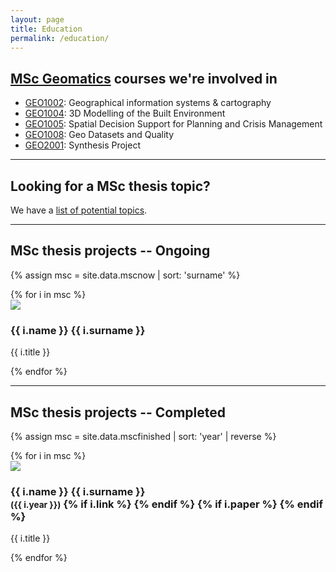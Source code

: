 ```yaml
---
layout: page
title: Education
permalink: /education/
---
```


## [MSc Geomatics](http://www.geomatics.tudelft.nl) courses we're involved in

  * [GEO1002](http://www.studiegids.tudelft.nl/a101_displayCourse.do?course_id=28151): Geographical information systems & cartography
  * [GEO1004](http://www.studiegids.tudelft.nl/a101_displayCourse.do?course_id=28153): 3D Modelling of the Built Environment
  * [GEO1005](http://www.studiegids.tudelft.nl/a101_displayCourse.do?course_id=28154): Spatial Decision Support for Planning and Crisis Management
  * [GEO1008](http://www.studiegids.tudelft.nl/a101_displayCourse.do?course_id=28157): Geo Datasets and Quality
  * [GEO2001](http://www.studiegids.tudelft.nl/a101_displayCourse.do?course_id=30706): Synthesis Project

- - -

## Looking for a MSc thesis topic?

We have a [list of potential topics](msctopics).


- - - 

## MSc thesis projects -- Ongoing

{% assign msc = site.data.mscnow | sort: 'surname' %}
<div class="row">
{% for i in msc %}
  <div class="col-sm-4 col-md-3">
    <div class="thumbnail">
      <img src="{{ "/img/msc/" | append: i.image | prepend: site.baseurl }}"/>
      <div class="caption">
        <h3>{{ i.name }} {{ i.surname }}</h3>
        <p>{{ i.title }}</p>
      </div>
    </div>
  </div>
{% endfor %}
</div>

- - -

## MSc thesis projects -- Completed

{% assign msc = site.data.mscfinished | sort: 'year' | reverse %}
<div class="row">
{% for i in msc %}
  <div class="col-sm-4 col-md-3">
    <div class="thumbnail">
      <a href="{{ i.link }}"><img src="{{ "/img/msc/" | append: i.image | prepend: site.baseurl }}"/></a>
      <div class="caption">
        <h3>
          {{ i.name }} {{ i.surname }} 
          <br />
          <small>({{ i.year }})</small>
        {% if i.link %}
          <small><a href="{{ i.link }}"><i class="fa fa-book" title="thesis"></i></a></small>
        {% endif %}
        {% if i.paper %}
          <small><a href="{{ i.paper }}"><i class="fa fa-file-text" title="paper"></i></a></small>
        {% endif %}
        </h3>
        <p>{{ i.title }}</p>
      </div>
    </div>
  </div>
{% endfor %}
</div>


